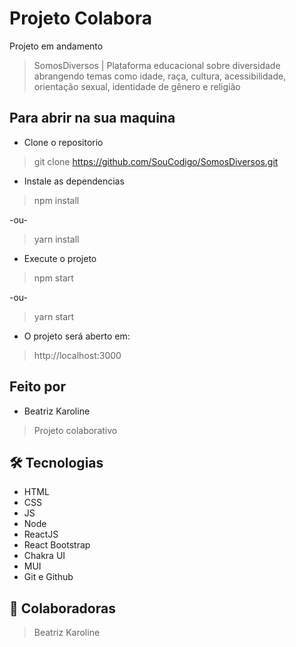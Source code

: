 # Projeto Colabora

Projeto em andamento

> SomosDiversos |
Plataforma educacional sobre diversidade abrangendo temas como idade, raça, cultura, acessibilidade, orientação sexual, identidade de gênero e religião

## Para abrir na sua maquina

- Clone o repositorio

> git clone https://github.com/SouCodigo/SomosDiversos.git

- Instale as dependencias

> npm install

-ou-

> yarn install

- Execute o projeto

> npm start
 
-ou-

> yarn start

- O projeto será aberto em:

> http://localhost:3000

## Feito por 

- Beatriz Karoline

> Projeto colaborativo

## 🛠 Tecnologias

- HTML
- CSS
- JS
- Node
- ReactJS
- React Bootstrap
- Chakra UI
- MUI
- Git e Github

## 💙 Colaboradoras

> Beatriz Karoline

